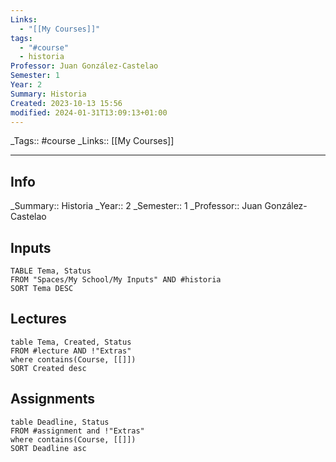 ```yaml
---
Links:
  - "[[My Courses]]"
tags:
  - "#course"
  - historia
Professor: Juan González-Castelao
Semester: 1
Year: 2
Summary: Historia
Created: 2023-10-13 15:56
modified: 2024-01-31T13:09:13+01:00
---
```

\_Tags::  #course
\_Links::  [[My Courses]]
___

## Info
\_Summary::  Historia
\_Year:: 2 
\_Semester:: 1 
\_Professor:: Juan González-Castelao

## Inputs
```dataview
TABLE Tema, Status 
FROM "Spaces/My School/My Inputs" AND #historia
SORT Tema DESC
```

## Lectures
```dataview
table Tema, Created, Status
FROM #lecture AND !"Extras"
where contains(Course, [[]])
SORT Created desc
```

## Assignments 
```dataview
table Deadline, Status
FROM #assignment and !"Extras"
where contains(Course, [[]])
SORT Deadline asc
```
